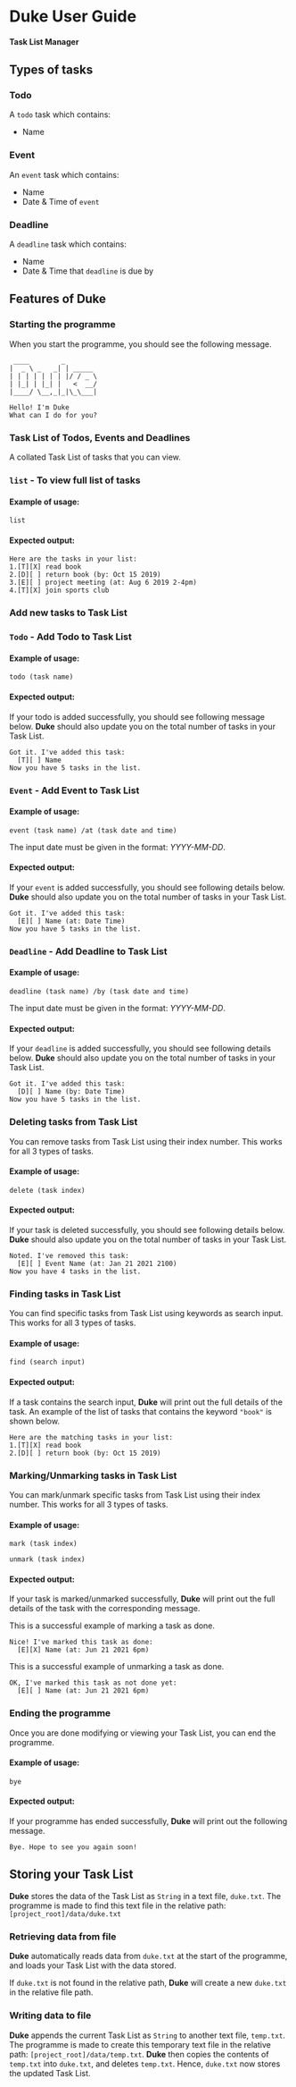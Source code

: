 # Duke User Guide
#### Task List Manager

## Types of tasks
### Todo
A `todo` task which contains: 
- Name 
### Event
An `event` task which contains:
- Name
- Date & Time of `event`
### Deadline
A `deadline` task which contains:
- Name
- Date & Time that `deadline` is due by

## Features of Duke

### Starting the programme

When you start the programme, you should see the following message. 
```
 ____        _        
|  _ \ _   _| | _____
| | | | | | | |/ / _ \
| |_| | |_| |   <  __/
|____/ \__,_|_|\_\___|

Hello! I'm Duke
What can I do for you?
```

### Task List of Todos, Events and Deadlines

A collated Task List of tasks that you can view.
### `list` - To view full list of tasks
#### Example of usage:

`list`

#### Expected output:
```
Here are the tasks in your list:
1.[T][X] read book
2.[D][ ] return book (by: Oct 15 2019)
3.[E][ ] project meeting (at: Aug 6 2019 2-4pm)
4.[T][X] join sports club
```

### Add new tasks to Task List

### `Todo` - Add Todo to Task List

#### Example of usage:

`todo (task name)`

#### Expected output:

If your todo is added successfully, you should see following message below. **Duke** should also update you on the total number of tasks in your Task List. 

```
Got it. I've added this task:
  [T][ ] Name
Now you have 5 tasks in the list.
```

### `Event` - Add Event to Task List

#### Example of usage:

`event (task name) /at (task date and time)`

The input date must be given in the format: *YYYY-MM-DD*.

#### Expected output:

If your `event` is added successfully, you should see following details below. **Duke** should also update you on the total number of tasks in your Task List.
```
Got it. I've added this task:
  [E][ ] Name (at: Date Time)
Now you have 5 tasks in the list.
```

### `Deadline` - Add Deadline to Task List

#### Example of usage:

`deadline (task name) /by (task date and time)`

The input date must be given in the format: *YYYY-MM-DD*.

#### Expected output:

If your `deadline` is added successfully, you should see following details below. **Duke** should also update you on the total number of tasks in your Task List.
```
Got it. I've added this task:
  [D][ ] Name (by: Date Time)
Now you have 5 tasks in the list.
```

### Deleting tasks from Task List
You can remove tasks from Task List using their index number. This works for all 3 types of tasks. 

#### Example of usage:

`delete (task index)`

#### Expected output:

If your task is deleted successfully, you should see following details below. **Duke** should also update you on the total number of tasks in your Task List.
```
Noted. I've removed this task:
  [E][ ] Event Name (at: Jan 21 2021 2100)
Now you have 4 tasks in the list.
```

### Finding tasks in Task List
You can find specific tasks from Task List using keywords as search input. This works for all 3 types of tasks.

#### Example of usage:

`find (search input)`

#### Expected output:

If a task contains the search input, **Duke** will print out the full details of the task. An example of the list of tasks that contains the keyword 
`"book"` is shown below. 
```
Here are the matching tasks in your list:
1.[T][X] read book
2.[D][ ] return book (by: Oct 15 2019)
```

### Marking/Unmarking tasks in Task List
You can mark/unmark specific tasks from Task List using their index number. This works for all 3 types of tasks.

#### Example of usage:

`mark (task index)`

`unmark (task index)`

#### Expected output:

If your task is marked/unmarked successfully, **Duke** will print out the full details of the task with the corresponding message. 

This is a successful example of marking a task as done. 
```
Nice! I've marked this task as done:
  [E][X] Name (at: Jun 21 2021 6pm)
```
This is a successful example of unmarking a task as done.
```
OK, I've marked this task as not done yet:
  [E][ ] Name (at: Jun 21 2021 6pm)
```

### Ending the programme
Once you are done modifying or viewing your Task List, you can end the programme. 

#### Example of usage:

`bye`

#### Expected output:

If your programme has ended successfully, **Duke** will print out the following message.
```
Bye. Hope to see you again soon!
```

## Storing your Task List
**Duke** stores the data of the Task List as `String` in a text file, `duke.txt`. The programme is made to find this text file in the relative path:
`[project_root]/data/duke.txt`
### Retrieving data from file
**Duke** automatically reads data from `duke.txt` at the start of the programme, and loads your Task List with the data stored. 

If `duke.txt` is not found in the relative path, **Duke** will create a new `duke.txt` in the relative file path. 
### Writing data to file
**Duke** appends the current Task List as `String` to another text file, `temp.txt`. The programme is made to create this temporary text file in the relative path:
`[project_root]/data/temp.txt`. **Duke** then copies the contents of `temp.txt` into `duke.txt`, and deletes `temp.txt`. Hence, `duke.txt` now stores the updated 
Task List. 